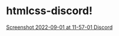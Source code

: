 # htmlcss-discord!
[Screenshot 2022-09-01 at 11-57-01 Discord](https://user-images.githubusercontent.com/100855762/196663949-b3f53e47-8732-4bb7-8547-38161126e58b.png)
